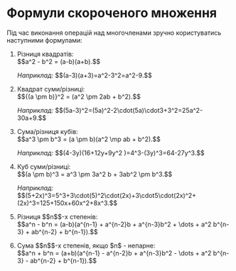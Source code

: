 # Формули скороченого множення

<p>Під час виконання операцій над многочленами зручно користуватись наступними формулами:</p>

1. <p>Різниця квадратів:<br>$$a^2 - b^2 = (a-b)(a+b).$$</p>
   <p><i>Наприклад:</i> $$(a-3)(a+3)=a^2-3^2=a^2-9.$$</p>
2. <p>Квадрат суми/різниці:<br>$${(a \pm b)}^2 = (a^2 \pm 2ab + b^2).$$</p>
   <p><i>Наприклад:</i> $$(5a-3)^2=(5a)^2-2\cdot(5a)\cdot3+3^2=25a^2-30a+9.$$</p>
3. <p>Сума/різниця кубів:<br>$$a^3 \pm b^3 = (a \pm b)(a^2 \mp ab + b^2).$$</p>
   <p><i>Наприклад:</i> $$(4-3y)(16+12y+9y^2 )=4^3-(3y)^3=64-27y^3.$$</p>
4. <p>Куб суми/різниці:<br>$$(a \pm b)^3 = a^3 \pm 3a^2 b + 3ab^2 \pm b^3.$$</p>
   <p><i>Наприклад:</i> $$(5+2x)^3=5^3+3\cdot(5)^2\cdot(2x)+3\cdot5\cdot(2x)^2+(2x)^3=125+150x+60x^2+8x^3.$$</p>
5. <p>Різниця $$n$$-х степенів:<br>$$a^n - b^n = (a-b)(a^{n-1} + a^{n-2}b + a^{n-3}b^2 + \dots + a^2 b^{n-3} + ab^{n-2} + b^{n-1}).$$</p>
6. <p>Сума $$n$$-х степенів, якщо $n$ - непарне:<br>$$a^n + b^n = (a+b)(a^{n-1} - a^{n-2}b + a^{n-3}b^2 - \dots + a^2 b^{n-3} - ab^{n-2} + b^{n-1}).$$</p>